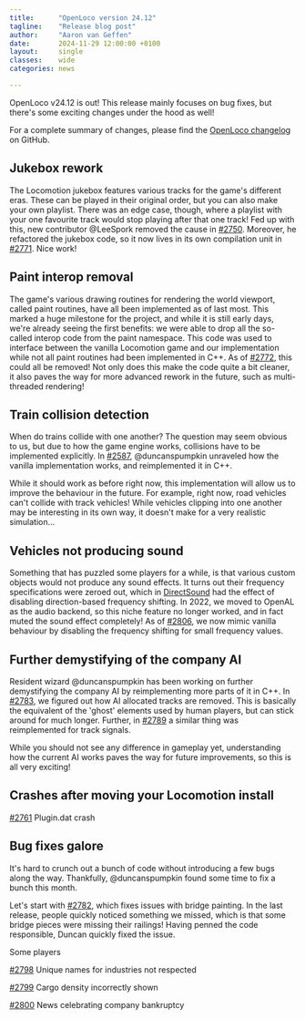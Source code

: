 ```yaml
---
title:      "OpenLoco version 24.12"
tagline:    "Release blog post"
author:     "Aaron van Geffen"
date:       2024-11-29 12:00:00 +0100
layout:     single
classes:    wide
categories: news

---
```


OpenLoco v24.12 is out! This release mainly focuses on bug fixes,
but there's some exciting changes under the hood as well!

For a complete summary of changes, please find the
[OpenLoco changelog](https://github.com/OpenLoco/OpenLoco/releases/tag/v24.12) on GitHub.

## Jukebox rework

The Locomotion jukebox features various tracks for the game's different eras. These can be played
in their original order, but you can also make your own playlist. There was an edge case, though,
where a playlist with your one favourite track would stop playing after that one track!
Fed up with this, new contributor @LeeSpork removed the cause in
[#2750](https://github.com/OpenLoco/OpenLoco/pull/2750). Moreover, he refactored the jukebox code,
so it now lives in its own compilation unit in [#2771](https://github.com/OpenLoco/OpenLoco/pull/2771).
Nice work!

## Paint interop removal

The game's various drawing routines for rendering the world viewport, called paint routines,
have all been implemented as of last most. This marked a huge milestone for the project, and while it
is still early days, we're already seeing the first benefits: we were able to drop all the so-called
interop code from the paint namespace. This code was used to interface between the vanilla Locomotion
game and our implementation while not all paint routines had been implemented in C++.
As of [#2772](https://github.com/OpenLoco/OpenLoco/pull/2772), this could all be removed!
Not only does this make the code quite a bit cleaner, it also paves the way for more advanced rework
in the future, such as multi-threaded rendering!

## Train collision detection

When do trains collide with one another? The question may seem obvious to us, but due to how
the game engine works, collisions have to be implemented explicitly. In
[#2587](https://github.com/OpenLoco/OpenLoco/pull/2587), @duncanspumpkin unraveled
how the vanilla implementation works, and reimplemented it in C++.

While it should work as before right now, this implementation will allow us to improve the
behaviour in the future. For example, right now, road vehicles can't collide with track vehicles!
While vehicles clipping into one another may be interesting in its own way, it doesn't make
for a very realistic simulation...

## Vehicles not producing sound

Something that has puzzled some players for a while, is that various custom objects would not
produce any sound effects. It turns out their frequency specifications were zeroed out, which
in [DirectSound](https://en.wikipedia.org/wiki/DirectSound) had the effect of disabling
direction-based frequency shifting. In 2022, we moved to OpenAL as the audio backend, so this
niche feature no longer worked, and in fact muted the sound effect completely!
As of [#2806](https://github.com/OpenLoco/OpenLoco/pull/2806), we now mimic vanilla behaviour
by disabling the frequency shifting for small frequency values.

## Further demystifying of the company AI

Resident wizard @duncanspumpkin has been working on further demystifying the company AI
by reimplementing more parts of it in C++. In [#2783](https://github.com/OpenLoco/OpenLoco/pull/2783),
we figured out how AI allocated tracks are removed. This is basically the equivalent of
the 'ghost' elements used by human players, but can stick around for much longer.
Further, in [#2789](https://github.com/OpenLoco/OpenLoco/pull/2789) a similar thing
was reimplemented for track signals.

While you should not see any difference in gameplay yet, understanding how the current AI
works paves the way for future improvements, so this is all very exciting!

## Crashes after moving your Locomotion install

[#2761](https://github.com/OpenLoco/OpenLoco/pull/2761) Plugin.dat crash



## Bug fixes galore

It's hard to crunch out a bunch of code without introducing a few bugs along the way.
Thankfully, @duncanspumpkin found some time to fix a bunch this month.

Let's start with [#2782](https://github.com/OpenLoco/OpenLoco/pull/2782),
which fixes issues with bridge painting. In the last release, people quickly noticed something
we missed, which is that some bridge pieces were missing their railings!
Having penned the code responsible, Duncan quickly fixed the issue.

Some players

[#2798](https://github.com/OpenLoco/OpenLoco/pull/2798) Unique names for industries not respected

[#2799](https://github.com/OpenLoco/OpenLoco/pull/2799) Cargo density incorrectly shown

[#2800](https://github.com/OpenLoco/OpenLoco/pull/2800) News celebrating company bankruptcy
